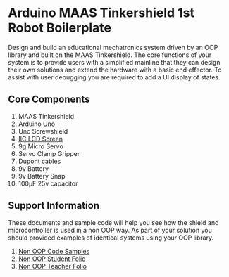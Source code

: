 # Arduino MAAS Tinkershield 1st Robot Boilerplate
Design and build an educational mechatronics system driven by an OOP library and built on the MAAS Tinkershield. The core functions of your system is to provide users with a simplified mainline that they can design their own solutions and extend the hardware with a basic end effector. To assist with user debugging you are required to add a UI display of states.

## Core Components
1. MAAS Tinkershield
2. Arduino Uno
3. Uno Screwshield
3. [IIC LCD Screen](https://github.com/TempeHS/TempeHS_Ardunio_Boilerplate/tree/main/TempeHS_Sensor_Catalogue/Examples/IIC_1602_LCD)
4. 9g Micro Servo
5. Servo Clamp Gripper
6. Dupont cables
7. 9v Battery
8. 9v Battery Snap
10. 100µF 25v capacitor

## Support Information
These documents and sample code will help you see how the shield and microcontroller is used in a non OOP way. As part of your solution you should provided examples of identical systems using your OOP library.
1. [Non OOP Code Samples](https://github.com/TempeHS/TempeHS_Ardunio_Boilerplate/blob/main/Arduino_MAAS_Tinkershield_1st_Robot/tas-s4-s5-coding-samples.zip)
2. [Non OOP Student Folio](https://github.com/TempeHS/TempeHS_Ardunio_Boilerplate/blob/main/Arduino_MAAS_Tinkershield_1st_Robot/tas-s4-s5-crack-the-code-student-folio.docx)
3. [Non OOP Teacher Folio](https://github.com/TempeHS/TempeHS_Ardunio_Boilerplate/blob/main/Arduino_MAAS_Tinkershield_1st_Robot/tas-s4-s5-crack-the-code-teacher-folio.docx)
